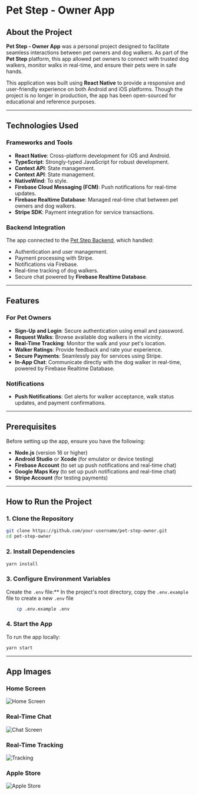 # Pet Step - Owner App

## About the Project

**Pet Step - Owner App** was a personal project designed to facilitate seamless interactions between pet owners and dog walkers. As part of the **Pet Step** platform, this app allowed pet owners to connect with trusted dog walkers, monitor walks in real-time, and ensure their pets were in safe hands.

This application was built using **React Native** to provide a responsive and user-friendly experience on both Android and iOS platforms. Though the project is no longer in production, the app has been open-sourced for educational and reference purposes.

---

## Technologies Used

### Frameworks and Tools

- **React Native**: Cross-platform development for iOS and Android.
- **TypeScript**: Strongly-typed JavaScript for robust development.
- **Context API**: State management.
- **Context API**: State management.
- **NativeWind**: To style.
- **Firebase Cloud Messaging (FCM)**: Push notifications for real-time updates.
- **Firebase Realtime Database**: Managed real-time chat between pet owners and dog walkers.
- **Stripe SDK**: Payment integration for service transactions.

### Backend Integration

The app connected to the [Pet Step Backend](https://github.com/PdroHenriqueDev/pet-step-server), which handled:

- Authentication and user management.
- Payment processing with Stripe.
- Notifications via Firebase.
- Real-time tracking of dog walkers.
- Secure chat powered by **Firebase Realtime Database**.

---

## Features

### For Pet Owners

- **Sign-Up and Login**: Secure authentication using email and password.
- **Request Walks**: Browse available dog walkers in the vicinity.
- **Real-Time Tracking**: Monitor the walk and your pet's location.
- **Walker Ratings**: Provide feedback and rate your experience.
- **Secure Payments**: Seamlessly pay for services using Stripe.
- **In-App Chat**: Communicate directly with the dog walker in real-time, powered by Firebase Realtime Database.

### Notifications

- **Push Notifications**: Get alerts for walker acceptance, walk status updates, and payment confirmations.

---

## Prerequisites

Before setting up the app, ensure you have the following:

- **Node.js** (version 16 or higher)
- **Android Studio** or **Xcode** (for emulator or device testing)
- **Firebase Account** (to set up push notifications and real-time chat)
- **Google Maps Key** (to set up push notifications and real-time chat)
- **Stripe Account** (for testing payments)

---

## How to Run the Project

### 1. Clone the Repository

```bash
git clone https://github.com/your-username/pet-step-owner.git
cd pet-step-owner
```

### 2. Install Dependencies

```bash
yarn install
```

### 3. Configure Environment Variables

Create the `.env` file:\*\* In the project's root directory, copy the `.env.example` file to create a new `.env` file

```bash
    cp .env.example .env
```

### 4. Start the App

To run the app locally:

```bash
yarn start
```

---

## App Images

### Home Screen

![Home Screen](./example-images/E4287D8B-C51E-4999-B257-E20107D84C7C_1_105_c.jpeg)

### Real-Time Chat

![Chat Screen](./example-images/4E626770-C358-4787-A408-6B898C3F704E_1_105_c.jpeg)

### Real-Time Tracking

![Tracking](./example-images/843BFE06-2130-4E34-A1E7-DEC1769D30C7_1_105_c.jpeg)

### Apple Store

![Apple Store](./example-images/IMG_9730.PNG)
